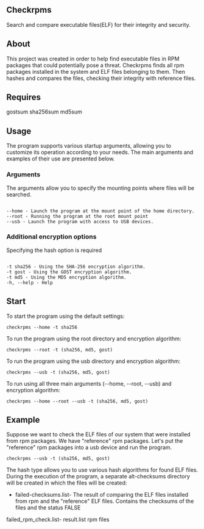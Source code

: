 ## Checkrpms

Search and compare executable files(ELF) for their integrity and security.


## About 
This project was created in order to help find executable files in RPM packages that could potentially pose a threat. 
Checkrpms finds all rpm packages installed in the system and ELF files belonging to them.
Then hashes and compares the files, checking their integrity with reference files.

## Requires

gostsum
sha256sum
md5sum

## Usage

The program supports various startup arguments, allowing you to customize its operation according to your needs. 
The main arguments and examples of their use are presented below.

### Arguments

The arguments allow you to specify the mounting points where files will be searched.
```

--home - Launch the program at the mount point of the home directory.
--root - Running the program at the root mount point
--usb - Launch the program with access to USB devices.
```

### Additional encryption options

Specifying the hash option is required 
```

-t sha256 - Using the SHA-256 encryption algorithm.
-t gost - Using the GOST encryption algorithm.
-t md5 - Using the MD5 encryption algorithm.
-h, --help - Help
```

## Start

To start the program using the default settings:
```
checkrpms --home -t sha256
```

To run the program using the root directory and encryption algorithm:
```
checkrpms --root -t (sha256, md5, gost)
```
To run the program using the usb directory and encryption algorithm:
```
checkrpms --usb -t (sha256, md5, gost)
```

To run using all three main arguments (--home, --root, --usb) and encryption algorithm:
```
checkrpms --home --root --usb -t (sha256, md5, gost)
```
## Example
Suppose we want to check the ELF files of our system that were installed from rpm packages.
We have "reference" rpm packages. Let's put the "reference" rpm packages into a usb device and run the program.
```
checkrpms --usb -t (sha256, md5, gost)
```
The hash type allows you to use various hash algorithms for found ELF files.
During the execution of the program, a separate alt-checksums directory will be created in which the files will be created:

* failed-checksums.list- The result of comparing the ELF files installed from rpm and the "reference" ELF files.
Contains the checksums of the files and the status FALSE

failed_rpm_check.list-
result.list
rpm
files










